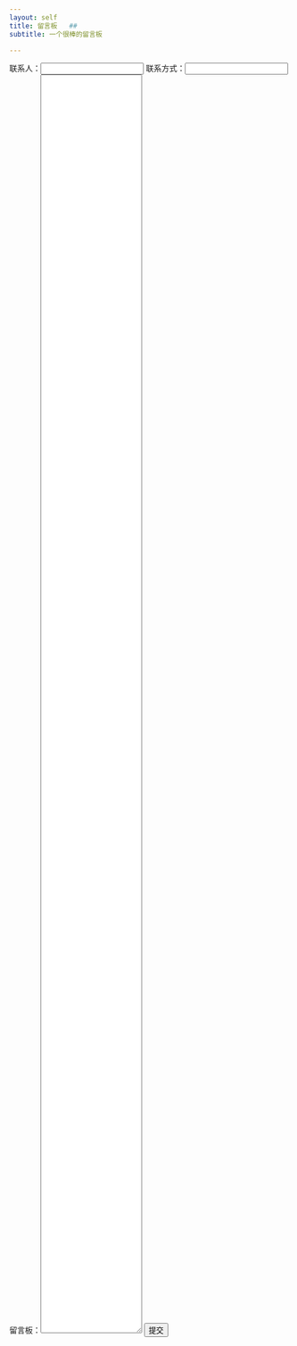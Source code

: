 ```yaml
---
layout: self
title: 留言板   ##
subtitle: 一个很棒的留言板

---
```


<!DOCTYPE html>
<html lang="en">
    <head>
        <title></title>
        <meta charset="UTF-8">
        <meta name="viewport" content="width=device-width, initial-scale=1">
        <link href="css/style.css" rel="stylesheet">
    </head>
    <body>
        联系人：<input type="text" name="username" value="">
        联系方式：<input type="text" name="text" value="">
        留言板：<textarea rows="150" cols="20"></textarea>
        <button>提交</button>
    </body>
</html>
